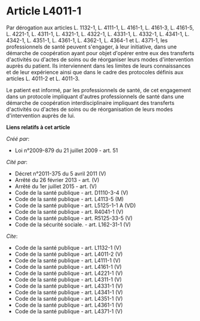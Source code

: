 # Article L4011-1

Par dérogation aux articles L. 1132-1, L. 4111-1, L. 4161-1, L. 4161-3, L. 4161-5, L. 4221-1, L. 4311-1, L. 4321-1, L.
4322-1, L. 4331-1, L. 4332-1, L. 4341-1, L. 4342-1, L. 4351-1, L. 4361-1, L. 4362-1, L. 4364-1 et L. 4371-1, les
professionnels de santé peuvent s'engager, à leur initiative, dans une démarche de coopération ayant pour objet d'opérer
entre eux des transferts d'activités ou d'actes de soins ou de réorganiser leurs modes d'intervention auprès du patient. Ils
interviennent dans les limites de leurs connaissances et de leur expérience ainsi que dans le cadre des protocoles définis
aux articles L. 4011-2 et L. 4011-3. 

Le patient est informé, par les professionnels de santé, de cet engagement dans un protocole impliquant d'autres
professionnels de santé dans une démarche de coopération interdisciplinaire impliquant des transferts d'activités ou d'actes
de soins ou de réorganisation de leurs modes d'intervention auprès de lui.

**Liens relatifs à cet article**

_Créé par_:

  - Loi n°2009-879 du 21 juillet 2009 - art. 51

_Cité par_:

  - Décret n°2011-375 du 5 avril 2011 (V)
  - Arrêté du 26 février 2013 - art. (V)
  - Arrêté du 1er juillet 2015 - art. (V)
  - Code de la santé publique - art. D1110-3-4 (V)
  - Code de la santé publique - art. L4113-5 (M)
  - Code de la santé publique - art. L5125-1-1 A (VD)
  - Code de la santé publique - art. R4041-1 (V)
  - Code de la santé publique - art. R5125-33-5 (V)
  - Code de la sécurité sociale. - art. L162-31-1 (V)

_Cite_:

  - Code de la santé publique - art. L1132-1 (V)
  - Code de la santé publique - art. L4011-2 (V)
  - Code de la santé publique - art. L4111-1 (V)
  - Code de la santé publique - art. L4161-1 (V)
  - Code de la santé publique - art. L4221-1 (V)
  - Code de la santé publique - art. L4311-1 (V)
  - Code de la santé publique - art. L4331-1 (V)
  - Code de la santé publique - art. L4341-1 (V)
  - Code de la santé publique - art. L4351-1 (V)
  - Code de la santé publique - art. L4361-1 (V)
  - Code de la santé publique - art. L4371-1 (V)
